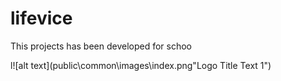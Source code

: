 # lifevice
This projects has been developed for schoo

l![alt text](public\common\images\index.png"Logo Title Text 1")

